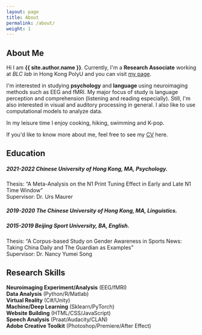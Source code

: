 ```yaml
---
layout: page
title: About
permalink: /about/
weight: 1
---
```


## About Me

Hi I am **{{ site.author.name }}**. Currently, I'm a **Research Associate** working at *BLC lab* in Hong Kong PolyU and you can visit [my page](https://blclab.org/xinyi-ye/). 

I'm interested in studying **psychology** and **language** using neuroimaging methods such as EEG and fMRI. My major focus of study is language perception and comprehension (listening and reading especially). Still, I'm also interested in visual and auditory processing in general. I also like to use computational models to analyze data.

In my leisure time I enjoy cooking, hiking, swimming and K-pop.

If you'd like to know more about me, feel free to see my [CV](https://github.com/alexxyye/alexxyye.github.io/blob/main/docs/CV221014.pdf) here.


## Education

##### 2021-2022   **Chinese University of Hong Kong, MA, Psychology.** #####
Thesis: “A Meta-Analysis on the N1 Print Tuning Effect in Early and Late N1 Time Window”\
Supervisor: Dr. Urs Maurer
<br>

##### 2019-2020   **The Chinese University of Hong Kong, MA, Linguistics.** #####
##### 2015-2019   **Beijing Sport University, BA, English.** #####
Thesis: “A Corpus-based Study on Gender Awareness in Sports News: Taking China Daily and The Guardian as Examples”\
Supervisor: Dr. Nancy Yumei Song
<br>

## Research Skills

**Neuroimaging Experiment/Analysis**    (EEG/fMRI) \
**Data Analysis**   (Python/R/Matlab) \
**Virtual Reality**     (C#/Unity) \
**Machine/Deep Learning**    (Sklearn/PyTorch) \
**Website Building**    (HTML/CSS/JavaScript) \
**Speech Analysis**     (Praat/Audacity/CLAN) \
**Adobe Creative Toolkit**  (Photoshop/Premiere/After Effect) 
